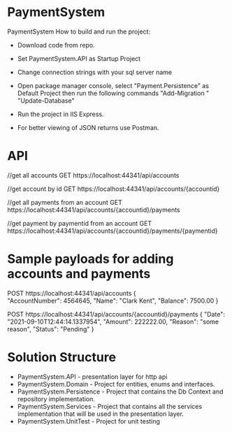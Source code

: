 # PaymentSystem
PaymentSystem
How to build and run the project:

- Download code from repo.
- Set PaymentSystem.API as Startup Project
- Change connection strings with your sql server name
- Open package manager console, select "Payment.Persistence" as Default Project then run the following commands
	"Add-Migration <any migration name>"
	"Update-Database"

- Run the project in IIS Express.
- For better viewing of JSON returns use Postman.

API
================================================
//get all accounts
GET https://localhost:44341/api/accounts

//get account by id
GET https://localhost:44341/api/accounts/{accountid}

//get all payments from an account
GET https://localhost:44341/api/accounts/{accountid}/payments

//get payment by paymentid from an account
GET https://localhost:44341/api/accounts/{accountid}/payments/{paymentid}

Sample payloads for adding accounts and payments
================================================

POST
https://localhost:44341/api/accounts
{  
    "AccountNumber": 4564645,
    "Name": "Clark Kent",
    "Balance": 7500.00
}

POST
https://localhost:44341/api/accounts/{accountid}/payments
{
        "Date": "2021-09-10T12:44:14.1337954",
        "Amount": 222222.00,
        "Reason": "some reason",
        "Status": "Pending"
}

Solution Structure
=======================================================
- PaymentSystem.API - presentation layer for http api
- PaymentSystem.Domain - Project for entities, enums and interfaces.
- PaymentSystem.Persistence - Project that contains the Db Context and repository implementation.
- PaymentSystem.Services - Project that contains all the services implementation that will be used in the presentation layer.
- PaymentSystem.UnitTest - Project for unit testing
